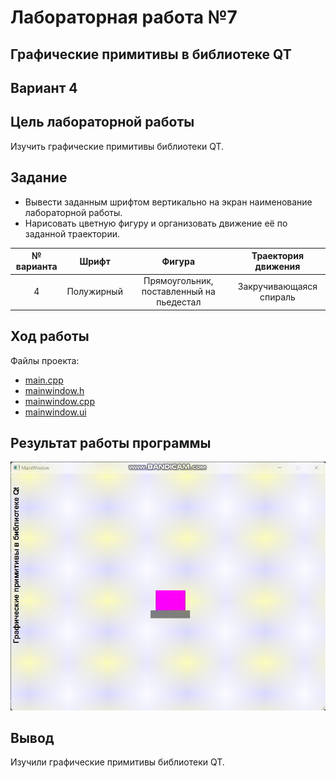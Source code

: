 # Лабораторная работа №7 #

## Графические примитивы в библиотеке QT ##

## Вариант 4 ##

## Цель лабораторной работы ##

Изучить графические примитивы библиотеки QT.

## Задание ##

- Вывести заданным шрифтом вертикально на экран наименование лабораторной работы.
- Нарисовать цветную фигуру и организовать движение её по заданной траектории.

|№ варианта|Шрифт|Фигура|Траектория движения|
| :-: | :-: | :-: | :-: |
|4|Полужирный|Прямоугольник, поставленный на пьедестал|Закручивающаяся спираль|

## Ход работы ##

Файлы проекта:

- [main.cpp](./src/main.cpp)
- [mainwindow.h](./src/mainwindow.h)
- [mainwindow.cpp](./src/mainwindow.cpp)
- [mainwindow.ui](./src/mainwindow.ui)

## Результат работы программы ##

![1](images/1.gif)

## Вывод ##

Изучили графические примитивы библиотеки QT.
